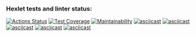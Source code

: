 ### Hexlet tests and linter status:
[![Actions Status](https://github.com/pobedinskiy/fullstack-javascript-project-46/workflows/hexlet-check/badge.svg)](https://github.com/pobedinskiy/fullstack-javascript-project-46/actions)
[![Test Coverage](https://api.codeclimate.com/v1/badges/b91718d58f2fe8aa4bc3/test_coverage)](https://codeclimate.com/github/pobedinskiy/fullstack-javascript-project-46/test_coverage)
[![Maintainability](https://api.codeclimate.com/v1/badges/b91718d58f2fe8aa4bc3/maintainability)](https://codeclimate.com/github/pobedinskiy/fullstack-javascript-project-46/maintainability)
[![asciicast](https://asciinema.org/a/TAR4E4S1MEpO2YoJhkQgrwTfS.svg)](https://asciinema.org/a/TAR4E4S1MEpO2YoJhkQgrwTfS)
[![asciicast](https://asciinema.org/a/UL7CDdOKBBrSNYjfwpKnbYPTU.svg)](https://asciinema.org/a/UL7CDdOKBBrSNYjfwpKnbYPTU)
[![asciicast](https://asciinema.org/a/alWtfqYw5IPXFAFk3QUkbcxLF.svg)](https://asciinema.org/a/alWtfqYw5IPXFAFk3QUkbcxLF)
[![asciicast](https://asciinema.org/a/dh8raDPswlOEtQRCkGrdkDVUm.svg)](https://asciinema.org/a/dh8raDPswlOEtQRCkGrdkDVUm)
[![asciicast](https://asciinema.org/a/g1PaI9cNHBa0JQKzG2OMqNos0.svg)](https://asciinema.org/a/g1PaI9cNHBa0JQKzG2OMqNos0)
